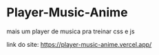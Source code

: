 # Player-Music-Anime
mais um player de musica pra treinar css e js

link do site: https://player-music-anime.vercel.app/
